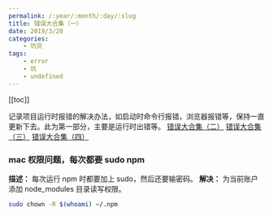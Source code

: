 ```yaml
---
permalink: /:year/:month/:day/:slug
title: 错误大合集（一）
date: 2019/3/20
categories:
    - 坑货
tags:
    - error
    - 坑
    - undefined
---
```


[[toc]]

记录项目运行时报错的解决办法，如启动时命令行报错，浏览器报错等，保持一直更新下去。此为第一部分，主要是运行时出错等。
[错误大合集（二）](./错误大合集（二）.md)
[错误大合集（三）](./错误大合集（三）.md)
[错误大合集（四）](./错误大合集（四）.md)

### mac 权限问题，每次都要 sudo npm

**描述：** 每次运行 npm 时都要加上 sudo，然后还要输密码。
**解决：** 为当前账户添加 node_modules 目录读写权限。

```sh
sudo chown -R $(whoami) ~/.npm
```
